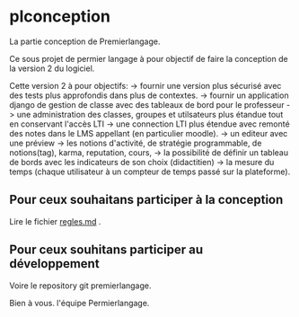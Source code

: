 # plconception
La partie conception de Premierlangage.

Ce sous projet de permier langage à pour objectif de faire la conception de la version 2 du logiciel. 

Cette version 2 à pour objectifs:
-> fournir une version plus sécurisé avec des tests plus approfondis dans plus de contextes.
-> fournir un application django de gestion de classe avec des tableaux de bord pour le professeur
-> une administration des classes, groupes et utilsateurs plus étandue tout en conservant l'accès LTI
-> une connection LTI plus étendue avec remonté des notes dans le LMS appellant (en particulier moodle).
-> un editeur avec une préview
-> les notions d'activité, de stratégie programmable, de notions(tag), karma, reputation, cours, 
-> la possibilité de définir un tableau de bords avec les indicateurs de son choix (didactitien)
-> la mesure du temps (chaque utilisateur à un compteur de temps passé sur la plateforme).



## Pour ceux souhaitans participer à la conception 
Lire le fichier [regles.md](regles.md) .

## Pour ceux souhitans participer au développement 
Voire le repository git premierlangage.

Bien à vous.
l'équipe Permierlangage.
